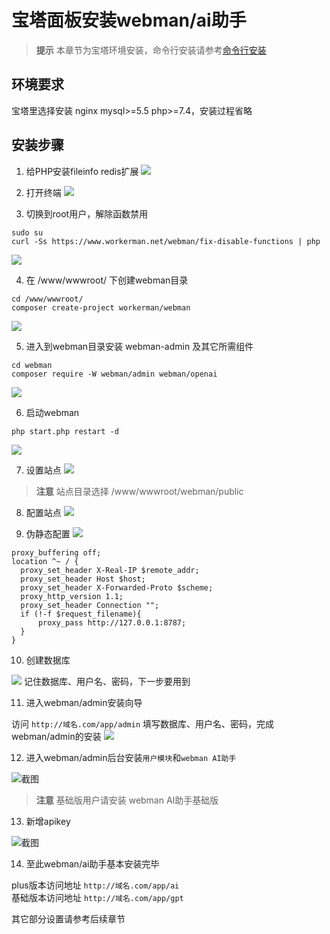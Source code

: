 # 宝塔面板安装webman/ai助手

> **提示**
> 本章节为宝塔环境安装，命令行安装请参考[命令行安装](base.md)

## 环境要求
宝塔里选择安装 nginx mysql>=5.5 php>=7.4，安装过程省略

## 安装步骤

1. 给PHP安装fileinfo redis扩展
  ![](../img/bt/extension.png)

2. 打开终端
  ![](../img/bt/console.png)

3. 切换到root用户，解除函数禁用
```shell
sudo su
curl -Ss https://www.workerman.net/webman/fix-disable-functions | php
```
   ![](../img/bt/disable-functions.png)

4. 在 /www/wwwroot/ 下创建webman目录
```shell
cd /www/wwwroot/
composer create-project workerman/webman
````
  ![](../img/bt/create-project.png)

5. 进入到webman目录安装 webman-admin 及其它所需组件
```shell
cd webman
composer require -W webman/admin webman/openai
```
  ![](../img/bt/composer-require-admin.png)

6. 启动webman
```shell
php start.php restart -d
```

  ![](../img/bt/start-webman.png)

7. 设置站点
   ![](../img/bt/create-site.png)

> **注意**
> 站点目录选择 /www/wwwroot/webman/public

8. 配置站点
   ![](../img/bt/proxy.png)

9. 伪静态配置
   ![](../img/bt/proxy-save.png)
```
proxy_buffering off;
location ^~ / {
  proxy_set_header X-Real-IP $remote_addr;
  proxy_set_header Host $host;
  proxy_set_header X-Forwarded-Proto $scheme;
  proxy_http_version 1.1;
  proxy_set_header Connection "";
  if (!-f $request_filename){
      proxy_pass http://127.0.0.1:8787;
  }
}
```

10. 创建数据库

![](../img/bt/create-database.png)
记住数据库、用户名、密码，下一步要用到

11. 进入webman/admin安装向导

访问 `http://域名.com/app/admin` 填写数据库、用户名、密码，完成webman/admin的安装
![](../img/bt/install-admin.png)

12. 进入webman/admin后台安装`用户模块`和`webman AI助手`

![截图](https://www.workerman.net/upload/img/20230823/2364e56e9f955f.png)

> **注意**
> 基础版用户请安装 webman AI助手基础版

13. 新增apikey

   ![截图](https://www.workerman.net/upload/img/20240318/1865f7a85153b3.png)

14. 至此webman/ai助手基本安装完毕

   plus版本访问地址 `http://域名.com/app/ai`  
   基础版本访问地址 `http://域名.com/app/gpt`  

其它部分设置请参考后续章节